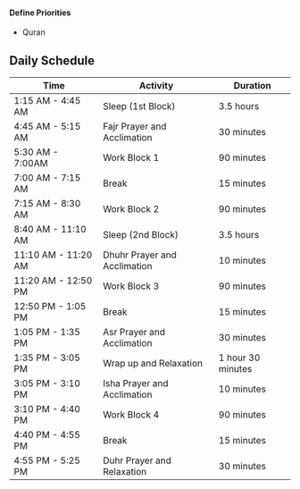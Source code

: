 #### Define Priorities
- Quran



## Daily Schedule

| Time                | Activity                     | Duration          |
| ------------------- | ---------------------------- | ----------------- |
| 1:15 AM - 4:45 AM   | Sleep (1st Block)            | 3.5 hours         |
| 4:45 AM - 5:15 AM   | Fajr Prayer and Acclimation  | 30 minutes        |
| 5:30 AM - 7:00AM    | Work Block 1                 | 90 minutes        |
| 7:00 AM - 7:15 AM   | Break                        | 15 minutes        |
| 7:15 AM - 8:30 AM   | Work Block 2                 | 90 minutes        |
| 8:40 AM - 11:10 AM  | Sleep (2nd Block)            | 3.5 hours         |
| 11:10 AM - 11:20 AM | Dhuhr Prayer and Acclimation | 10 minutes        |
| 11:20 AM - 12:50 PM | Work Block 3                 | 90 minutes        |
| 12:50 PM - 1:05 PM  | Break                        | 15 minutes        |
| 1:05 PM - 1:35 PM   | Asr Prayer and Acclimation   | 30 minutes        |
| 1:35 PM - 3:05 PM   | Wrap up and Relaxation       | 1 hour 30 minutes |
| 3:05 PM - 3:10 PM   | Isha Prayer and Acclimation  | 10 minutes        |
| 3:10 PM - 4:40 PM   | Work Block 4                 | 90 minutes        |
| 4:40 PM - 4:55 PM   | Break                        | 15 minutes        |
| 4:55 PM - 5:25 PM   | Duhr Prayer and Relaxation   | 30 minutes        |
